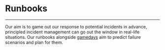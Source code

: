 # Runbooks
***

Our aim is to game out our response to potential incidents in advance, principled incident management can go out the 
window in real-life situations. Our runbooks alongside [gamedays](gamedays.md) aim to predict failure scenarios and plan 
for them.

